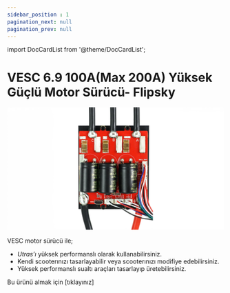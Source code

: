 ```yaml
---
sidebar_position : 1
pagination_next: null
pagination_prev: null
---
```


import DocCardList from '@theme/DocCardList';


# VESC 6.9 100A(Max 200A) Yüksek Güçlü Motor Sürücü- Flipsky

![Vesc Motor Sürücü](./image/vesc69-100a-motor-surucu.jpg)

VESC motor sürücü ile;

- _Utras’ı_ yüksek performanslı olarak kullanabilirsiniz.
- Kendi scooterınızı tasarlayabilir veya scooterınızı modifiye edebilirsiniz.
- Yüksek performanslı sualtı araçları tasarlayıp üretebilirsiniz.

Bu ürünü almak için [tıklayınız]

<DocCardList />
